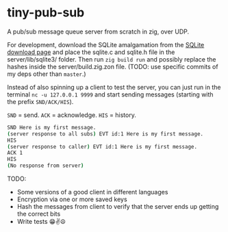 # tiny-pub-sub
A pub/sub message queue server from scratch in zig, over UDP.

For development, download the SQLite amalgamation from the [SQLite download page](https://www.sqlite.org/download.html) and place the sqlite.c and sqlite.h file in the server/lib/sqlite3/ folder. Then run `zig build run` and possibly replace the hashes inside the server/build.zig.zon file. (TODO: use specific commits of my deps other than `master`.)

Instead of also spinning up a client to test the server, you can just run in the terminal `nc -u 127.0.0.1 9999` and start sending messages (starting with the prefix `SND/ACK/HIS`).

`SND` = send. `ACK` = acknowledge. `HIS` = history.

```bash
SND Here is my first message.
(server response to all subs) EVT id:1 Here is my first message.
HIS
(server response to caller) EVT id:1 Here is my first message.
ACK 1
HIS
(No response from server)
```

TODO:
- Some versions of a good client in different languages
- Encryption via one or more saved keys
- Hash the messages from client to verify that the server ends up getting the correct bits
- Write tests 😁✌️☮️
